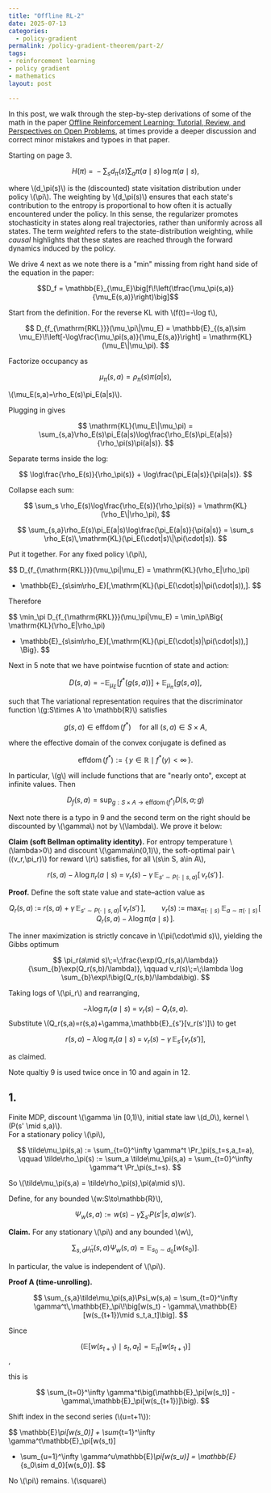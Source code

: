 ```yaml
---
title: "Offline RL-2"
date: 2025-07-13
categories:
  - policy-gradient
permalink: /policy-gradient-theorem/part-2/  
tags:
- reinforcement learning
- policy gradient
- mathematics
layout: post

---
```




<!-- Load MathJax so LaTeX renders in GitHub Pages without touching layouts -->
<script>
  window.MathJax = {
    tex: {
      inlineMath: [['\\(','\\)'], ['\\[','\\]']]
    }
  };
</script>
<script src="https://cdn.jsdelivr.net/npm/mathjax@3/es5/tex-mml-chtml.js"></script>


In this post, we walk through the step-by-step derivations of some of the math in the 
paper [ Offline Reinforcement Learning: Tutorial, Review, and Perspectives on Open Problems](https://arxiv.org/abs/2005.01643), at times provide a deeper discussion and correct minor mistakes and typoes in that paper. 


Starting on page 3. 

$$
H(\pi) \;=\; - \sum_{s} d_\pi(s) \sum_{a} \pi(a \mid s)\,\log \pi(a \mid s),
$$

where \\(d_\pi(s)\\) is the (discounted) state visitation distribution under policy \\(\pi\\).
The weighting by \\(d_\pi(s)\\) ensures that each state's contribution to the entropy
is proportional to how often it is actually encountered under the policy.
In this sense, the regularizer promotes stochasticity in states along real trajectories,
rather than uniformly across all states.
The term *weighted* refers to the state-distribution weighting, while *causal* highlights
that these states are reached through the forward dynamics induced by the policy.





We drive 4 next as we note there is a "min" missing from right hand side of the equation in the paper: 

$$D_f = \mathbb{E}_{\mu_E}\big[f\!\left(\tfrac{\mu_\pi(s,a)}{\mu_E(s,a)}\right)\big]$$ 

 Start from the definition. For the reverse KL with \\(f(t)=-\log t\\),

$$
D_{f_{\mathrm{RKL}}}(\mu_\pi\|\mu_E)
= \mathbb{E}_{(s,a)\sim \mu_E}\!\left[-\log\frac{\mu_\pi(s,a)}{\mu_E(s,a)}\right]
= \mathrm{KL}(\mu_E\|\mu_\pi).
$$

Factorize occupancy as 

$$\mu_\pi(s,a)=\rho_\pi(s)\pi(a|s),$$

\\(\mu_E(s,a)=\rho_E(s)\pi_E(a|s)\\).

Plugging in gives

$$
\mathrm{KL}(\mu_E\|\mu_\pi)
= \sum_{s,a}\rho_E(s)\pi_E(a|s)\log\frac{\rho_E(s)\pi_E(a|s)}{\rho_\pi(s)\pi(a|s)}.
$$

Separate terms inside the log:

$$
\log\frac{\rho_E(s)}{\rho_\pi(s)} + \log\frac{\pi_E(a|s)}{\pi(a|s)}.
$$

Collapse each sum:

$$
\sum_s \rho_E(s)\log\frac{\rho_E(s)}{\rho_\pi(s)} = \mathrm{KL}(\rho_E\|\rho_\pi),
$$

$$
\sum_{s,a}\rho_E(s)\pi_E(a|s)\log\frac{\pi_E(a|s)}{\pi(a|s)}
= \sum_s \rho_E(s)\,\mathrm{KL}(\pi_E(\cdot|s)\|\pi(\cdot|s)).
$$

Put it together. For any fixed policy \\(\pi\\),

$$
D_{f_{\mathrm{RKL}}}(\mu_\pi\|\mu_E)
= \mathrm{KL}(\rho_E\|\rho_\pi)
+ \mathbb{E}_{s\sim\rho_E}[\,\mathrm{KL}(\pi_E(\cdot|s)\|\pi(\cdot|s))\,].
$$

Therefore

$$
\min_\pi D_{f_{\mathrm{RKL}}}(\mu_\pi\|\mu_E)
= \min_\pi\Big\{
\mathrm{KL}(\rho_E\|\rho_\pi)
+ \mathbb{E}_{s\sim\rho_E}[\,\mathrm{KL}(\pi_E(\cdot|s)\|\pi(\cdot|s))\,]
\Big\}.
$$


Next in 5 note that we have pointwise fucntion of state and action:

$$
D(s,a) = -\mathbb{E}_{\mu_E}\!\big[f^{*}(g(s,a))\big] \;+\; \mathbb{E}_{\mu_\pi}\!\big[g(s,a)\big],
$$

such that The variational representation requires that the discriminator function \\(g:S\times A \to \mathbb{R}\\) satisfies

$$
g(s,a) \in \operatorname{effdom}(f^{*})
\quad \text{for all } (s,a)\in S\times A,
$$

where the effective domain of the convex conjugate is defined as

$$
\operatorname{effdom}(f^{*}) := \{\, y \in \mathbb{R} \;\mid\; f^{*}(y) < \infty \,\}.
$$

In particular, \\(g\\) will include functions that are "nearly onto", except at infinite values. Then 

$$
D_f(s,a) = \sup_{g: S\times A \to \operatorname{effdom}(f^{*})} D(s,a;g) 
$$


Next note there is a typo in 9 and the second term on the right should be discounted by \\(\gamma\\) not by \\(\lambda\\). We prove it below: 

**Claim (soft Bellman optimality identity).** For entropy temperature \\(\lambda>0\\) and discount \\(\gamma\in(0,1)\\), the soft-optimal pair \\((v_r,\pi_r)\\) for reward \\(r\\) satisfies, for all \\(s\in S, a\in A\\),

$$
r(s,a)\;-\;\lambda \log \pi_r(a\mid s)
\;=\;
v_r(s)\;-\;\gamma\,\mathbb{E}_{s'\sim P(\cdot\mid s,a)}[\,v_r(s')\,].
$$

**Proof.** Define the soft state value and state–action value as

$$
Q_r(s,a)\;:=\;r(s,a)\;+\;\gamma\,\mathbb{E}_{s'\sim P(\cdot\mid s,a)}[\,v_r(s')\,],
\qquad
v_r(s)\;:=\;\max_{\pi(\cdot\mid s)}\;\mathbb{E}_{a\sim \pi(\cdot\mid s)}\!\big[\,Q_r(s,a)\;-\;\lambda \log \pi(a\mid s)\,\big].
$$

The inner maximization is strictly concave in \\(\pi(\cdot\mid s)\\), yielding the Gibbs optimum

$$
\pi_r(a\mid s)\;=\;\frac{\exp(Q_r(s,a)/\lambda)}{\sum_{b}\exp(Q_r(s,b)/\lambda)},
\qquad
v_r(s)\;=\;\lambda \log \sum_{b}\exp\!\big(Q_r(s,b)/\lambda\big).
$$

Taking logs of \\(\pi_r\\) and rearranging,

$$
-\lambda \log \pi_r(a\mid s)\;=\;v_r(s)\;-\;Q_r(s,a).
$$
Substitute \\(Q_r(s,a)=r(s,a)+\gamma\,\mathbb{E}_{s'}[v_r(s')]\\) to get

$$
r(s,a)\;-\;\lambda \log \pi_r(a\mid s)\;=\;v_r(s)\;-\;\gamma\,\mathbb{E}_{s'}[v_r(s')],
$$

as claimed. 

Note qualtiy 9 is used twice once in 10 and again in 12. 























## 1.

 Finite MDP, discount \\(\gamma \in [0,1)\\), initial state law \\(d_0\\), kernel \\(P(s' \mid s,a)\\).  
For a stationary policy \\(\pi\\),

$$
\tilde\mu_\pi(s,a) := \sum_{t=0}^\infty \gamma^t \Pr_\pi(s_t=s,a_t=a),
\qquad
\tilde\rho_\pi(s) := \sum_a \tilde\mu_\pi(s,a) = \sum_{t=0}^\infty \gamma^t \Pr_\pi(s_t=s).
$$

So \\(\tilde\mu_\pi(s,a) = \tilde\rho_\pi(s)\,\pi(a\mid s)\\).

Define, for any bounded \\(w:S\to\mathbb{R}\\),

$$
\Psi_w(s,a) := w(s) - \gamma \sum_{s'} P(s'|s,a)w(s').
$$

**Claim.** For any stationary \\(\pi\\) and any bounded \\(w\\),

$$
\sum_{s,a}\tilde\mu_\pi(s,a)\Psi_w(s,a)
= \mathbb{E}_{s_0\sim d_0}[w(s_0)].
$$

In particular, the value is independent of \\(\pi\\).

**Proof A (time-unrolling).**

$$
\sum_{s,a}\tilde\mu_\pi(s,a)\Psi_w(s,a)
= \sum_{t=0}^\infty \gamma^t\,\mathbb{E}_\pi\!\big[w(s_t) - \gamma\,\mathbb{E}[w(s_{t+1})\mid s_t,a_t]\big].
$$

Since 

$$(\mathbb{E}[w(s_{t+1})\mid s_t,a_t] = \mathbb{E}_\pi[w(s_{t+1})]$$, 

this is

$$
\sum_{t=0}^\infty \gamma^t\big(\mathbb{E}_\pi[w(s_t)] - \gamma\,\mathbb{E}_\pi[w(s_{t+1})]\big).
$$

Shift index in the second series (\\(u=t+1\\)):

$$
\mathbb{E}_\pi[w(s_0)] + \sum_{t=1}^\infty \gamma^t\mathbb{E}_\pi[w(s_t)]
- \sum_{u=1}^\infty \gamma^u\mathbb{E}_\pi[w(s_u)]
= \mathbb{E}_{s_0\sim d_0}[w(s_0)].
$$

No \\(\pi\\) remains. \\(\square\\)

